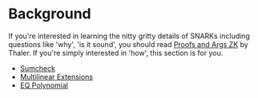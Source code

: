 # Background
If you're interested in learning the nitty gritty details of SNARKs including questions like 'why', 'is it sound', you should read [Proofs and Args ZK](https://people.cs.georgetown.edu/jthaler/ProofsArgsAndZK.pdf) by Thaler. If you're simply interested in 'how', this section is for you.
- [Sumcheck](./background/sumcheck.md)
- [Multilinear Extensions](./background/multilinear-extensions.md)
- [EQ Polynomial](./background/eq-polynomial.md)
